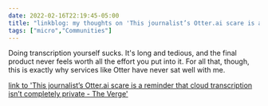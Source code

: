 ```yaml
---
date: 2022-02-16T22:19:45-05:00
title: "linkblog: my thoughts on 'This journalist’s Otter.ai scare is a reminder that cloud transcription isn’t completely private - The Verge'"
tags: ["micro","Communities"]
---
```

Doing transcription yourself sucks. It's long and tedious, and the final product never feels worth all the effort you put into it. For all that, though, this is exactly why services like Otter have never sat well with me.
 
[link to 'This journalist’s Otter.ai scare is a reminder that cloud transcription isn’t completely private - The Verge'](https://www.theverge.com/2022/2/16/22937766/go-read-this-otter-ai-transcription-data-privacy-report)
